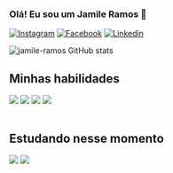 ### Olá! Eu sou um Jamile Ramos 👋

[![Instagram](https://img.shields.io/badge/Instagram-E4405F?style=for-the-badge&logo=instagram&logoColor=white)](https://www.instagram.com/jamileramosss/)
[![Facebook](https://img.shields.io/badge/Facebook-1877F2?style=for-the-badge&logo=facebook&logoColor=white)](https://www.facebook.com/jamile.silvaramos.3)   [![Linkedin](https://img.shields.io/badge/LinkedIn-0077B5?style=for-the-badge&logo=linkedin&logoColor=white)](https://www.linkedin.com/in/jamile-da-silva-ramos/)

![jamile-ramos GitHub stats](https://github-readme-stats.vercel.app/api?username=jamile-ramos&theme=transparent&show_icons=true)

## Minhas habilidades

<div>
    <img src="https://img.shields.io/badge/HTML5-E34F26?style=for-the-badge&logo=html5&logoColor=white" />
    <img src="https://img.shields.io/badge/CSS3-1572B6?style=for-the-badge&logo=css3&logoColor=white" />
    <img src="https://img.shields.io/badge/C-00599C?style=for-the-badge&logo=c&logoColor=white" />
    <img src="https://img.shields.io/badge/Bootstrap-563D7C?style=for-the-badge&logo=bootstrap&logoColor=white" />

</div><br>

## Estudando nesse momento

<div>
    <img src="https://img.shields.io/badge/JavaScript-323330?style=for-the-badge&logo=javascript&logoColor=F7DF1E" />
    <img src="https://img.shields.io/badge/Python-14354C?style=for-the-badge&logo=python&logoColor=white" />
</div>
